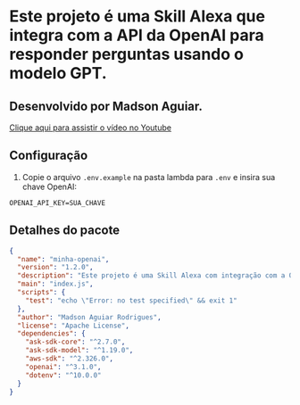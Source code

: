 # Este projeto é uma Skill Alexa que integra com a API da OpenAI para responder perguntas usando o modelo GPT. 

## Desenvolvido por Madson Aguiar.

[Clique aqui para assistir o vídeo no Youtube](https://www.youtube.com/watch?v=TYOhHkGCjUE)

## Configuração

1. Copie o arquivo `.env.example` na pasta lambda para `.env` e insira sua chave OpenAI:

```
OPENAI_API_KEY=SUA_CHAVE
```

## Detalhes do pacote

```json
{
  "name": "minha-openai",
  "version": "1.2.0",
  "description": "Este projeto é uma Skill Alexa com integração com a Open AI e Model GPT",
  "main": "index.js",
  "scripts": {
    "test": "echo \"Error: no test specified\" && exit 1"
  },
  "author": "Madson Aguiar Rodrigues",
  "license": "Apache License",
  "dependencies": {
    "ask-sdk-core": "^2.7.0",
    "ask-sdk-model": "^1.19.0",
    "aws-sdk": "^2.326.0",
    "openai": "^3.1.0",
    "dotenv": "^10.0.0"
  }
}
```
